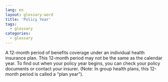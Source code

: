 ```yaml
---
lang: en
layout: glossary-word
title: 'Policy Year'
tags:
  - glossary
categories:
  - glossary
---
```

A 12-month period of benefits coverage under an individual health insurance plan. This 12-month period may not be the same as the calendar year. To find out when your policy year begins, you can check your policy documents or contact your insurer. (Note: In group health plans, this 12-month period is called a “plan year”).